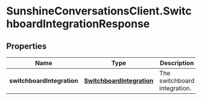 # SunshineConversationsClient.SwitchboardIntegrationResponse

## Properties

Name | Type | Description | Notes
------------ | ------------- | ------------- | -------------
**switchboardIntegration** | [**SwitchboardIntegration**](SwitchboardIntegration.md) | The switchboard integration. | [optional] 


